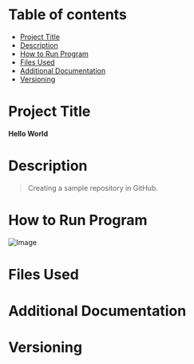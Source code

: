 # Table of contents
  - [Project Title](#Project-Title)
  - [Description](#Description)
  - [How to Run Program](#How-to-Run-Program)
  - [Files Used](#Files-Used)
  - [Additional Documentation](#Additional-Documentation)
  - [Versioning](#Versioning)
# Project Title
  **Hello World**
# Description
  > Creating a sample repository in GitHub.
# How to Run Program
  ![Image](https://user-images.githubusercontent.com/114694399/193178206-26896d77-7e40-4bc3-92cd-c2dbe79f7f0a.jpg)
# Files Used
# Additional Documentation
# Versioning
